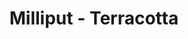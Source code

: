 ---
layout: product
title: "Milliput - Terracotta"
price: "900" 
desc: "N/A"
img_path: "/assets/img/MIL_TER.webp"
brand: "N/A"
available: false
special_offer: false
new: false
soon: false
cat: "00"
subcat: "00"
subsubcat: "0N/A"
sifra: "MIL_TER"
popular: false
spec: false
---